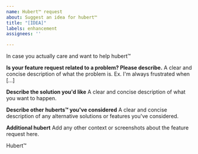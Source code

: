```yaml
---
name: Hubert™️ request
about: Suggest an idea for hubert™️
title: "[IDEA]"
labels: enhancement
assignees: ''

---
```


In case you actually care and want to help hubert™️

**Is your feature request related to a problem? Please describe.**
A clear and concise description of what the problem is. Ex. I'm always frustrated when [...]

**Describe the solution you'd like**
A clear and concise description of what you want to happen.

**Describe other huberts™️ you've considered**
A clear and concise description of any alternative solutions or features you've considered.

**Additional hubert**
Add any other context or screenshots about the feature request here.

Hubert™️
